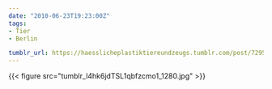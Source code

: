 ```yaml
---
date: "2010-06-23T19:23:00Z"
tags:
- Tier
- Berlin

tumblr_url: https://haesslicheplastiktiereundzeugs.tumblr.com/post/729553724
---
```

{{< figure src="tumblr_l4hk6jdTSL1qbfzcmo1_1280.jpg" >}}
